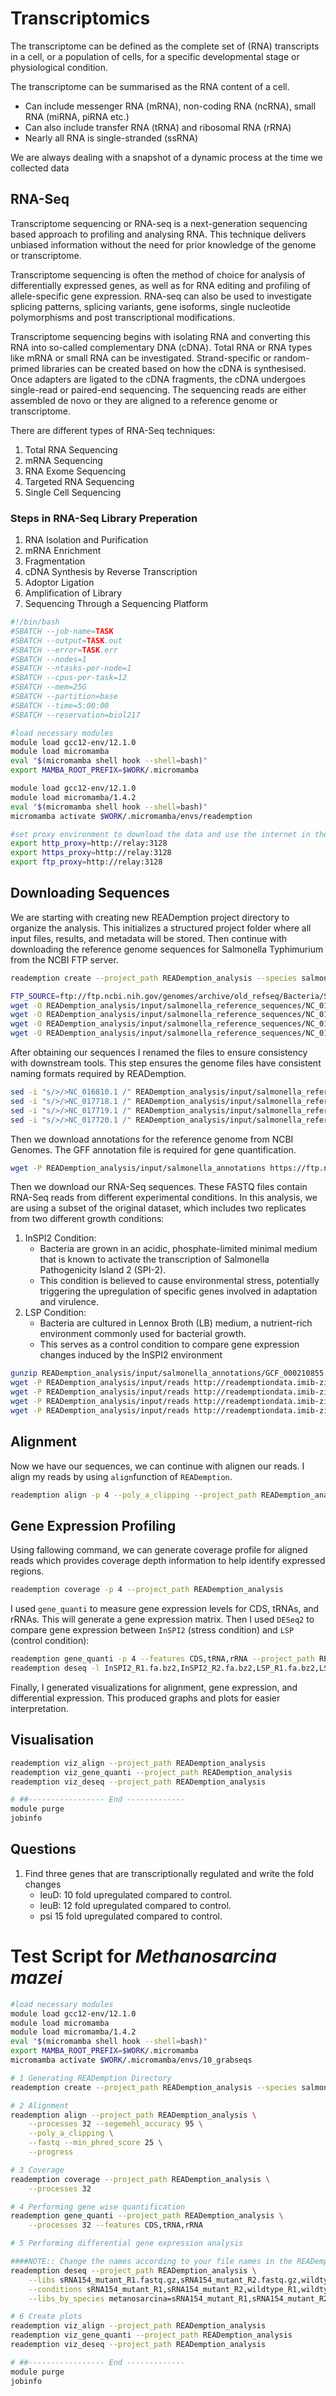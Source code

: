 # Transcriptomics
The transcriptome can be defined as the complete set of (RNA) transcripts in a cell, or a population of cells, for a specific developmental stage or physiological condition.

The transcriptome can be summarised as the RNA content of a cell.
- Can include messenger RNA (mRNA), non-coding RNA (ncRNA), small RNA (miRNA, piRNA etc.)
- Can also include transfer RNA (tRNA) and ribosomal RNA (rRNA)
- Nearly all RNA is single-stranded (ssRNA)

We are always dealing with a snapshot of a dynamic process at the time we collected data

## RNA-Seq
Transcriptome sequencing or RNA-seq is a next-generation sequencing based approach to profiling and analysing RNA. This technique delivers unbiased information without the need for prior knowledge of the genome or transcriptome.

Transcriptome sequencing is often the method of choice for analysis of differentially expressed genes, as well as for RNA editing and profiling of allele-specific gene expression. RNA-seq can also be used to investigate splicing patterns, splicing variants, gene isoforms, single nucleotide polymorphisms and post transcriptional modifications.

Transcriptome sequencing begins with isolating RNA and converting this RNA into so-called complementary DNA (cDNA). Total RNA or RNA types like mRNA or small RNA can be investigated. Strand-specific or random-primed libraries can be created based on how the cDNA is synthesised. Once adapters are ligated to the cDNA fragments, the cDNA undergoes single-read or paired-end sequencing. The sequencing reads are either assembled de novo or they are aligned to a reference genome or transcriptome.

There are different types of RNA-Seq techniques:
1. Total RNA Sequencing
2. mRNA Sequencing
3. RNA Exome Sequencing
4. Targeted RNA Sequencing
5. Single Cell Sequencing

### Steps in RNA-Seq Library Preperation
1. RNA Isolation and Purification
2. mRNA Enrichment
3. Fragmentation
4. cDNA Synthesis by Reverse Transcription
5. Adoptor Ligation
6. Amplification of Library
7. Sequencing Through a Sequencing Platform

```bash
#!/bin/bash
#SBATCH --job-name=TASK
#SBATCH --output=TASK.out
#SBATCH --error=TASK.err
#SBATCH --nodes=1
#SBATCH --ntasks-per-node=1
#SBATCH --cpus-per-task=12
#SBATCH --mem=25G
#SBATCH --partition=base
#SBATCH --time=5:00:00
#SBATCH --reservation=biol217

#load necessary modules
module load gcc12-env/12.1.0
module load micromamba
eval "$(micromamba shell hook --shell=bash)"
export MAMBA_ROOT_PREFIX=$WORK/.micromamba
```



```bash
module load gcc12-env/12.1.0
module load micromamba/1.4.2
eval "$(micromamba shell hook --shell=bash)"
micromamba activate $WORK/.micromamba/envs/reademption

#set proxy environment to download the data and use the internet in the backend
export http_proxy=http://relay:3128
export https_proxy=http://relay:3128
export ftp_proxy=http://relay:3128
```

## Downloading Sequences
We are starting with creating new READemption project directory to organize the analysis. This initializes a structured project folder where all input files, results, and metadata will be stored. Then continue with downloading the reference genome sequences for Salmonella Typhimurium from the NCBI FTP server.

```bash
reademption create --project_path READemption_analysis --species salmonella="Salmonella Typhimurium"

FTP_SOURCE=ftp://ftp.ncbi.nih.gov/genomes/archive/old_refseq/Bacteria/Salmonella_enterica_serovar_Typhimurium_SL1344_uid86645/
wget -O READemption_analysis/input/salmonella_reference_sequences/NC_016810.fa $FTP_SOURCE/NC_016810.fna
wget -O READemption_analysis/input/salmonella_reference_sequences/NC_017718.fa $FTP_SOURCE/NC_017718.fna
wget -O READemption_analysis/input/salmonella_reference_sequences/NC_017719.fa $FTP_SOURCE/NC_017719.fna
wget -O READemption_analysis/input/salmonella_reference_sequences/NC_017720.fa $FTP_SOURCE/NC_017720.fna
```

After obtaining our sequences I renamed the files to ensure consistency with downstream tools. This step ensures the genome files have consistent naming formats required by READemption.

```bash
sed -i "s/>/>NC_016810.1 /" READemption_analysis/input/salmonella_reference_sequences/NC_016810.fa
sed -i "s/>/>NC_017718.1 /" READemption_analysis/input/salmonella_reference_sequences/NC_017718.fa
sed -i "s/>/>NC_017719.1 /" READemption_analysis/input/salmonella_reference_sequences/NC_017719.fa
sed -i "s/>/>NC_017720.1 /" READemption_analysis/input/salmonella_reference_sequences/NC_017720.fa
```

Then we download annotations for the reference genome from NCBI Genomes. The GFF annotation file is required for gene quantification.

```bash
wget -P READemption_analysis/input/salmonella_annotations https://ftp.ncbi.nlm.nih.gov/genomes/all/GCF/000/210/855/GCF_000210855.2_ASM21085v2/GCF_000210855.2_ASM21085v2_genomic.gff.gz
```

Then we download our RNA-Seq sequences. These FASTQ files contain RNA-Seq reads from different experimental conditions. In this analysis, we are using a subset of the original dataset, which includes two replicates from two different growth conditions:

1. InSPI2 Condition:
   - Bacteria are grown in an acidic, phosphate-limited minimal medium that is known to activate the transcription of Salmonella Pathogenicity Island 2 (SPI-2).
   - This condition is believed to cause environmental stress, potentially triggering the upregulation of specific genes involved in adaptation and virulence.
2. LSP Condition:
   - Bacteria are cultured in Lennox Broth (LB) medium, a nutrient-rich environment commonly used for bacterial growth.
   - This serves as a control condition to compare gene expression changes induced by the InSPI2 environment

```bash
gunzip READemption_analysis/input/salmonella_annotations/GCF_000210855.2_ASM21085v2_genomic.gff.gz
wget -P READemption_analysis/input/reads http://reademptiondata.imib-zinf.net/InSPI2_R1.fa.bz2
wget -P READemption_analysis/input/reads http://reademptiondata.imib-zinf.net/InSPI2_R2.fa.bz2
wget -P READemption_analysis/input/reads http://reademptiondata.imib-zinf.net/LSP_R1.fa.bz2
wget -P READemption_analysis/input/reads http://reademptiondata.imib-zinf.net/LSP_R2.fa.bz2
```

## Alignment
Now we have our sequences, we can continue with alignen our reads. I align my reads by using `align`function of `READemption`.

```bash
reademption align -p 4 --poly_a_clipping --project_path READemption_analysis
```

## Gene Expression Profiling
Using fallowing command, we can generate coverage profile for aligned reads which provides coverage depth information to help identify expressed regions.

```bash
reademption coverage -p 4 --project_path READemption_analysis
```

I used `gene_quanti` to measure gene expression levels for CDS, tRNAs, and rRNAs. This will generate a gene expression matrix. Then I used `DESeq2` to compare gene expression between `InSPI2` (stress condition) and `LSP` (control condition):

```bash
reademption gene_quanti -p 4 --features CDS,tRNA,rRNA --project_path READemption_analysis
reademption deseq -l InSPI2_R1.fa.bz2,InSPI2_R2.fa.bz2,LSP_R1.fa.bz2,LSP_R2.fa.bz2 -c InSPI2,InSPI2,LSP,LSP -r 1,2,1,2 --libs_by_species salmonella=InSPI2_R1,InSPI2_R2,LSP_R1,LSP_R2 --project_path READemption_analysis
```

Finally, I generated visualizations for alignment, gene expression, and differential expression. This produced graphs and plots for easier interpretation.

## Visualisation
```bash
reademption viz_align --project_path READemption_analysis
reademption viz_gene_quanti --project_path READemption_analysis
reademption viz_deseq --project_path READemption_analysis

# ##----------------- End -------------
module purge
jobinfo
```

## Questions
1. Find three genes that are transcriptionally regulated and write the fold changes
   - leuD: 10 fold upregulated compared to control.
   - leuB: 12 fold upregulated compared to control.
   - psi 15 fold upregulated compared to control.



# Test Script for *Methanosarcina mazei*

```bash
#load necessary modules
module load gcc12-env/12.1.0
module load micromamba
module load micromamba/1.4.2
eval "$(micromamba shell hook --shell=bash)"
export MAMBA_ROOT_PREFIX=$WORK/.micromamba
micromamba activate $WORK/.micromamba/envs/10_grabseqs

# 1 Generating READemption Directory
reademption create --project_path READemption_analysis --species salmonella="Methanosarcina mazei"

# 2 Alignment
reademption align --project_path READemption_analysis \
	--processes 32 --segemehl_accuracy 95 \
	--poly_a_clipping \
	--fastq --min_phred_score 25 \
	--progress

# 3 Coverage
reademption coverage --project_path READemption_analysis \
	--processes 32

# 4 Performing gene wise quantification
reademption gene_quanti --project_path READemption_analysis \
	--processes 32 --features CDS,tRNA,rRNA 

# 5 Performing differential gene expression analysis 

####NOTE:: Change the names according to your file names in the READemption_analysis/input/reads/ directory
reademption deseq --project_path READemption_analysis \
	--libs sRNA154_mutant_R1.fastq.gz,sRNA154_mutant_R2.fastq.gz,wildtype_R1.fastq.gz,wildtype_R2.fastq.gz \
	--conditions sRNA154_mutant_R1,sRNA154_mutant_R2,wildtype_R1,wildtype_R2 --replicates 1,2,1,2 \
	--libs_by_species metanosarcina=sRNA154_mutant_R1,sRNA154_mutant_R2,wildtype_R1,wildtype_R2

# 6 Create plots 
reademption viz_align --project_path READemption_analysis
reademption viz_gene_quanti --project_path READemption_analysis
reademption viz_deseq --project_path READemption_analysis

# ##----------------- End -------------
module purge
jobinfo
```